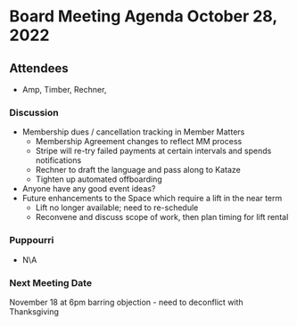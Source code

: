 # Board Meeting Agenda October 28, 2022

## Attendees
- Amp, Timber, Rechner, 

### Discussion
- Membership dues / cancellation tracking in Member Matters
  - Membership Agreement changes to reflect MM process
  - Stripe will re-try failed payments at certain intervals and spends notifications
  - Rechner to draft the language and pass along to Kataze
  - Tighten up automated offboarding
- Anyone have any good event ideas? 
- Future enhancements to the Space which require a lift in the near term
  - Lift no longer available; need to re-schedule
  - Reconvene and discuss scope of work, then plan timing for lift rental

### Puppourri
- N\A




### Next Meeting Date
November 18 at 6pm barring objection - need to deconflict with Thanksgiving
